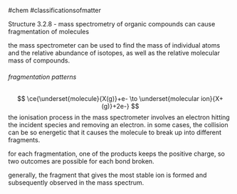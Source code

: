 #chem #classificationsofmatter

Structure 3.2.8 - mass spectrometry of organic compounds can cause fragmentation of molecules

the mass spectrometer can be used to find the mass of individual atoms and the relative abundance of isotopes, as well as the relative molecular mass of compounds.

###### fragmentation patterns
$$
\ce{\underset{molecule}{X(g)}+e- \to \underset{molecular ion}{X+(g)}+2e-}
$$
the ionisation process in the mass spectrometer involves an electron hitting the incident species and removing an electron. in some cases, the collision can be so energetic that it causes the molecule to break up into different fragments.

for each fragmentation, one of the products keeps the positive charge, so two outcomes are possible for each bond broken.

generally, the fragment that gives the most stable ion is formed and subsequently observed in the mass spectrum.